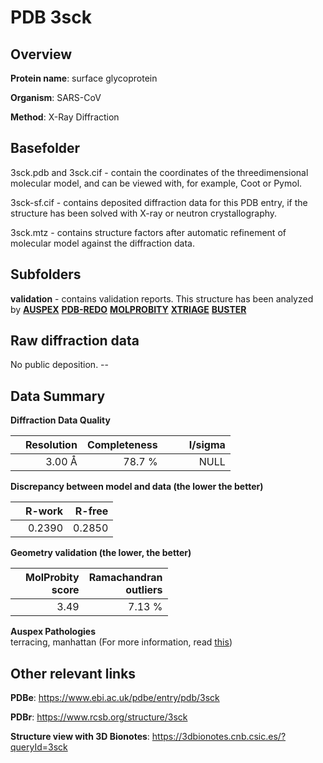 # PDB 3sck

## Overview

**Protein name**: surface glycoprotein

**Organism**: SARS-CoV

**Method**: X-Ray Diffraction

## Basefolder

3sck.pdb and 3sck.cif - contain the coordinates of the threedimensional molecular model, and can be viewed with, for example, Coot or Pymol.

3sck-sf.cif - contains deposited diffraction data for this PDB entry, if the structure has been solved with X-ray or neutron crystallography.

3sck.mtz - contains structure factors after automatic refinement of molecular model against the diffraction data.

## Subfolders





**validation** - contains validation reports. This structure has been analyzed by [**AUSPEX**](https://github.com/thorn-lab/coronavirus_structural_task_force/tree/master/pdb/surface_glycoprotein/SARS-CoV/3sck/validation/auspex) [**PDB-REDO**](https://github.com/thorn-lab/coronavirus_structural_task_force/tree/master/pdb/surface_glycoprotein/SARS-CoV/3sck/validation/pdb-redo) [**MOLPROBITY**](https://github.com/thorn-lab/coronavirus_structural_task_force/tree/master/pdb/surface_glycoprotein/SARS-CoV/3sck/validation/molprobity) [**XTRIAGE**](https://github.com/thorn-lab/coronavirus_structural_task_force/blob/master/pdb/surface_glycoprotein/SARS-CoV/3sck/validation/Xtriage_output.log) [**BUSTER**](https://www.globalphasing.com/buster/wiki/index.cgi?Covid19Pdb3SCK)

## Raw diffraction data

No public deposition. --<br> 

## Data Summary
**Diffraction Data Quality**

|   | Resolution | Completeness| I/sigma |
|---|-------------:|----------------:|--------------:|
|   |3.00 Å|78.7  %|<img width=50/>NULL |

**Discrepancy between model and data (the lower the better)**

|   | **R-work**| **R-free**   
|---|-------------:|----------------:|           
||  0.2390|  0.2850|

**Geometry validation (the lower, the better)**

|   |**MolProbity<br>score**| **Ramachandran<br>outliers** 
|---|-------------:|----------------:|
||  3.49|  7.13 %|

**Auspex Pathologies**<br> terracing, manhattan (For more information, read [this](https://github.com/thorn-lab/coronavirus_structural_task_force/blob/master/pdb/surface_glycoprotein/SARS-CoV/3sck/validation/auspex/3sck_auspex_comments.txt))

 



## Other relevant links 
**PDBe**:  https://www.ebi.ac.uk/pdbe/entry/pdb/3sck
 
**PDBr**: https://www.rcsb.org/structure/3sck 

**Structure view with 3D Bionotes**: https://3dbionotes.cnb.csic.es/?queryId=3sck

